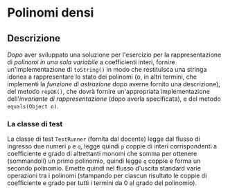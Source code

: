 # Polinomi densi

## Descrizione

*Dopo* aver sviluppato una soluzione per l'esercizio 
per la rappresentazione di *polinomi in una sola variabile* a coefficienti interi,
fornire 
un'implementazione di `toString()` 
in modo che restituisca una stringa idonea a rappresentare lo stato dei polinomi
(o, in altri termini, che implementi la _funzione di astrazione_
dopo averne fornito una descrizione),
del metodo `repOK()`,
che
dovrà fornire un'appropriata implementazione dell'_invariante di rappresentazione_
(dopo averla specificata),
e del metodo `equals(Object o)`.

### La classe di test

La classe di test `TestRunner` (fornita dal docente) legge dal flusso di ingresso due numeri `p` e `q`, legge quindi `p` coppie di interi corrispondenti a coefficiente e grado di altrettanti monomi che somma per ottenere (sommandoli) un primo polinomio, quindi legge `q` coppie e forma un secondo polinomio. Emette quindi nel flusso d'uscita standard varie operazioni tra i polinomi (stampando per ciascun risultato le coppie di coefficiente e grado per tutti i termini da 0 al grado del polinomio).
